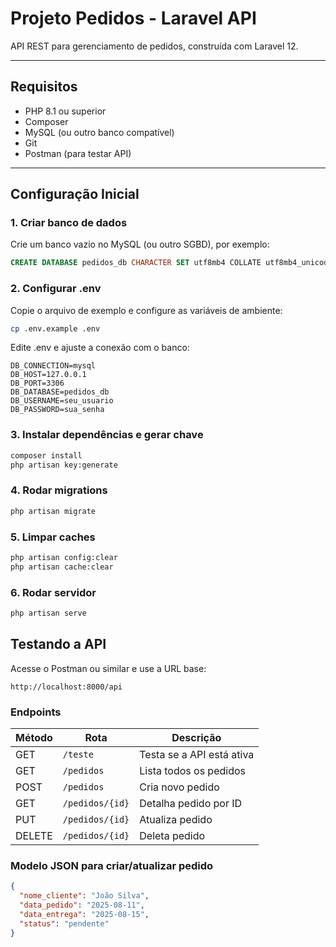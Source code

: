 # Projeto Pedidos - Laravel API

API REST para gerenciamento de pedidos, construída com Laravel 12.

---

## Requisitos

- PHP 8.1 ou superior  
- Composer  
- MySQL (ou outro banco compatível)  
- Git  
- Postman (para testar API)

---

## Configuração Inicial

### 1. Criar banco de dados

Crie um banco vazio no MySQL (ou outro SGBD), por exemplo:

```sql
CREATE DATABASE pedidos_db CHARACTER SET utf8mb4 COLLATE utf8mb4_unicode_ci;
```
### 2. Configurar .env

Copie o arquivo de exemplo e configure as variáveis de ambiente:

```bash
cp .env.example .env
```

Edite .env e ajuste a conexão com o banco:

```env
DB_CONNECTION=mysql
DB_HOST=127.0.0.1
DB_PORT=3306
DB_DATABASE=pedidos_db
DB_USERNAME=seu_usuario
DB_PASSWORD=sua_senha
```

### 3. Instalar dependências e gerar chave

```bash
composer install
php artisan key:generate
```

### 4. Rodar migrations

```bash
php artisan migrate
```

### 5. Limpar caches

```bash
php artisan config:clear
php artisan cache:clear
```

### 6. Rodar servidor

```bash
php artisan serve
```

## Testando a API

Acesse o Postman ou similar e use a URL base:

```arduino
http://localhost:8000/api
```

### Endpoints

| Método | Rota            | Descrição                 |
| ------ | --------------- | ------------------------- |
| GET    | `/teste`        | Testa se a API está ativa |
| GET    | `/pedidos`      | Lista todos os pedidos    |
| POST   | `/pedidos`      | Cria novo pedido          |
| GET    | `/pedidos/{id}` | Detalha pedido por ID     |
| PUT    | `/pedidos/{id}` | Atualiza pedido           |
| DELETE | `/pedidos/{id}` | Deleta pedido             |



### Modelo JSON para criar/atualizar pedido

```json
{
  "nome_cliente": "João Silva",
  "data_pedido": "2025-08-11",
  "data_entrega": "2025-08-15",
  "status": "pendente"
}
```


